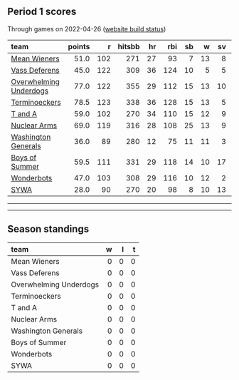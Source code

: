 

## Period 1 scores

Through games on 2022-04-26 ([website build status](https://github.com/brian-bot/pl-site/actions))


|team                                              | points|   r| hitsbb| hr| rbi| sb|  w| sv|  so|   era|  whip|
|:-------------------------------------------------|------:|---:|------:|--:|---:|--:|--:|--:|---:|-----:|-----:|
|[Mean Wieners](./meanwieners)                     |   51.0| 102|    271| 27|  93|  7| 13|  8| 183| 1.552| 0.971|
|[Vass Deferens](./vassdeferens)                   |   45.0| 122|    309| 36| 124| 10|  5|  5| 130| 4.565| 1.336|
|[Overwhelming Underdogs](./overwhelmingunderdogs) |   77.0| 122|    355| 29| 112| 15| 13| 10| 176| 2.724| 1.022|
|[Terminoeckers](./terminoeckers)                  |   78.5| 123|    338| 36| 128| 15| 13|  5| 204| 3.125| 1.161|
|[T and A](./tanda)                                |   59.0| 102|    270| 34| 110| 15| 12|  9| 208| 3.646| 1.128|
|[Nuclear Arms](./nucleararms)                     |   69.0| 119|    316| 28| 108| 25| 13|  9| 199| 2.868| 1.093|
|[Washington Generals](./washingtongenerals)       |   36.0|  89|    280| 12|  75| 11| 11|  3| 171| 2.814| 1.109|
|[Boys of Summer](./boysofsummer)                  |   59.5| 111|    331| 29| 118| 14| 10| 17| 191| 4.124| 1.173|
|[Wonderbots](./wonderbots)                        |   47.0| 103|    308| 29| 116| 10| 12|  2| 201| 3.897| 1.299|
|[SYWA](./sywa)                                    |   28.0|  90|    270| 20|  98|  8| 10| 13| 157| 4.633| 1.266|

* * *
* * *

## Season standings


|team                   |  w|  l|  t|
|:----------------------|--:|--:|--:|
|Mean Wieners           |  0|  0|  0|
|Vass Deferens          |  0|  0|  0|
|Overwhelming Underdogs |  0|  0|  0|
|Terminoeckers          |  0|  0|  0|
|T and A                |  0|  0|  0|
|Nuclear Arms           |  0|  0|  0|
|Washington Generals    |  0|  0|  0|
|Boys of Summer         |  0|  0|  0|
|Wonderbots             |  0|  0|  0|
|SYWA                   |  0|  0|  0|


